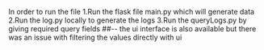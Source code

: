 In order to run the file 
1.Run the flask file main.py which will generate data
2.Run the log.py locally to generate the logs
3.Run the queryLogs.py by giving required query fields 
##-- the ui interface is also available but there was an issue with filtering the values directly with ui
